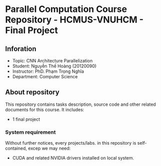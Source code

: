# Parallel Computation Course Repository - HCMUS-VNUHCM - Final Project

## Inforation

- Topic: CNN Architecture Parallelization
- Student: Nguyễn Thế Hoàng (20120090)
- Instructor: PhD. Phạm Trọng Nghĩa
- Department: Computer Science

## About repository

This repository contains tasks description, source code and other related documents for this course. It includes:

- 1 final project

### System requirement

Without further notices, every projects/labs. in this repository is self-contained, excep we may need:

- CUDA and related NVIDIA drivers installed on local system.
